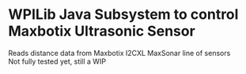 # WPILib Java Subsystem to control Maxbotix Ultrasonic Sensor
Reads distance data from Maxbotix I2CXL MaxSonar line of sensors  
Not fully tested yet, still a WIP

